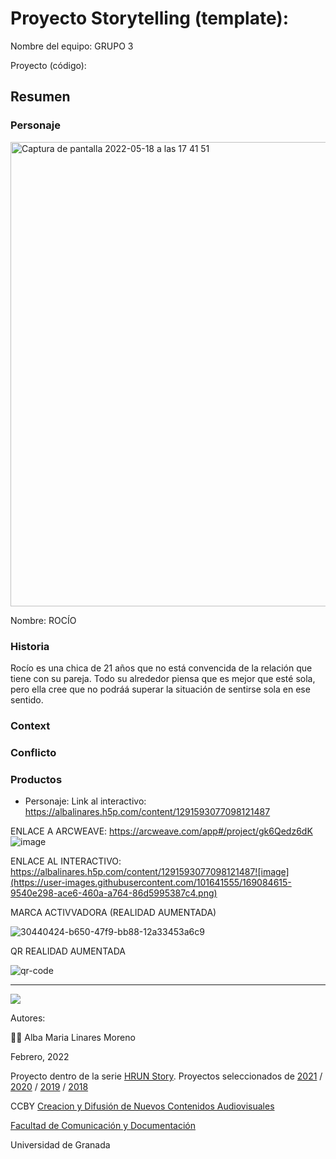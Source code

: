 

# Proyecto Storytelling (template): 

Nombre del equipo: GRUPO 3 


Proyecto (código): 


## Resumen


### Personaje


<img width="743" alt="Captura de pantalla 2022-05-18 a las 17 41 51" src="https://user-images.githubusercontent.com/101641555/169085062-18afb291-9c59-4a44-a05e-326116e732cc.png">




Nombre: ROCÍO


### Historia
Rocío es una chica de 21 años que no está convencida de la relación que tiene con su pareja. Todo su alrededor piensa que es mejor que esté sola, pero ella cree que no podráá superar la situación de sentirse sola en ese sentido. 

### Context
### Conflicto 
### Productos

- Personaje: 
Link al interactivo: https://albalinares.h5p.com/content/1291593077098121487 

ENLACE A ARCWEAVE: https://arcweave.com/app#/project/gk6Qedz6dK ![image](https://user-images.githubusercontent.com/101641555/169084418-f606ab66-dff3-4673-8e2a-7dcdcac6abca.png)

 
ENLACE AL INTERACTIVO: https://albalinares.h5p.com/content/1291593077098121487![image](https://user-images.githubusercontent.com/101641555/169084615-9540e298-ace6-460a-a764-86d5995387c4.png)
 



MARCA ACTIVVADORA (REALIDAD AUMENTADA)  

![30440424-b650-47f9-bb88-12a33453a6c9](https://user-images.githubusercontent.com/101641555/169083265-c22ddfef-9f4e-4eeb-9d28-2b8384a1f1c9.png)

QR REALIDAD AUMENTADA  

![qr-code](https://user-images.githubusercontent.com/101641555/169083306-a18b3c70-cf10-4e6c-b265-69bcebbd1f6d.png)


------
![](https://upload.wikimedia.org/wikipedia/commons/thumb/6/62/CC-BY-SA-Andere_Wikis_%28v%29.svg/200px-CC-BY-SA-Andere_Wikis_%28v%29.svg.png)


Autores:  
<!---
Incluir lista de personas del grupo 
Se puede añadir enlace a página personal de github o lo que se quiera...(optativo)
-->

👩🏼 Alba Maria Linares Moreno 

<!---
Lista completa de emojis de markDown - https://gist.github.com/rxaviers/7360908) 
-->



Febrero, 2022

Proyecto dentro de la serie [HRUN Story](https://github.com/mgea/storytelling_21/blob/master/What_is_a_HRUN_story.md). 
Proyectos seleccionados de  [2021](https://github.com/mgea/storytelling/blob/master/2021/readme.md) / [2020](https://github.com/mgea/storytelling/blob/master/2020/readme.md)  / 
[2019](https://github.com/mgea/storytelling/blob/master/2019/readme.md) / [2018](https://github.com/mgea/storytelling/blob/master/2018/readme.md) 

CCBY [Creacion y Difusión de Nuevos Contenidos Audiovisuales](http://utopolis.ugr.es/medialab)

[Facultad de Comunicación y Documentación](http://fcd.ugr.es)

Universidad de Granada
